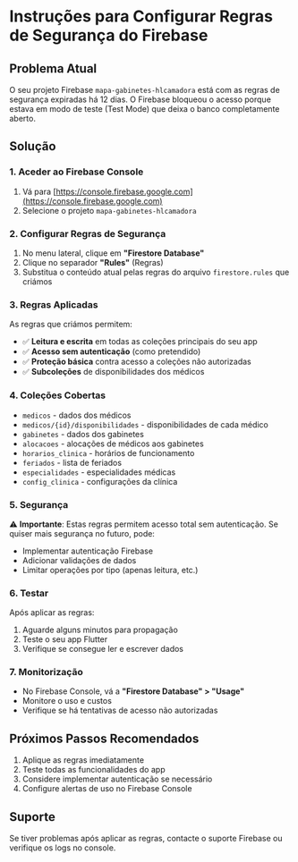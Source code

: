 # Instruções para Configurar Regras de Segurança do Firebase

## Problema Atual
O seu projeto Firebase `mapa-gabinetes-hlcamadora` está com as regras de segurança expiradas há 12 dias. O Firebase bloqueou o acesso porque estava em modo de teste (Test Mode) que deixa o banco completamente aberto.

## Solução

### 1. Aceder ao Firebase Console
1. Vá para [https://console.firebase.google.com](https://console.firebase.google.com)
2. Selecione o projeto `mapa-gabinetes-hlcamadora`

### 2. Configurar Regras de Segurança
1. No menu lateral, clique em **"Firestore Database"**
2. Clique no separador **"Rules"** (Regras)
3. Substitua o conteúdo atual pelas regras do arquivo `firestore.rules` que criámos

### 3. Regras Aplicadas
As regras que criámos permitem:
- ✅ **Leitura e escrita** em todas as coleções principais do seu app
- ✅ **Acesso sem autenticação** (como pretendido)
- ✅ **Proteção básica** contra acesso a coleções não autorizadas
- ✅ **Subcoleções** de disponibilidades dos médicos

### 4. Coleções Cobertas
- `medicos` - dados dos médicos
- `medicos/{id}/disponibilidades` - disponibilidades de cada médico
- `gabinetes` - dados dos gabinetes
- `alocacoes` - alocações de médicos aos gabinetes
- `horarios_clinica` - horários de funcionamento
- `feriados` - lista de feriados
- `especialidades` - especialidades médicas
- `config_clinica` - configurações da clínica

### 5. Segurança
⚠️ **Importante**: Estas regras permitem acesso total sem autenticação. Se quiser mais segurança no futuro, pode:
- Implementar autenticação Firebase
- Adicionar validações de dados
- Limitar operações por tipo (apenas leitura, etc.)

### 6. Testar
Após aplicar as regras:
1. Aguarde alguns minutos para propagação
2. Teste o seu app Flutter
3. Verifique se consegue ler e escrever dados

### 7. Monitorização
- No Firebase Console, vá a **"Firestore Database" > "Usage"**
- Monitore o uso e custos
- Verifique se há tentativas de acesso não autorizadas

## Próximos Passos Recomendados
1. Aplique as regras imediatamente
2. Teste todas as funcionalidades do app
3. Considere implementar autenticação se necessário
4. Configure alertas de uso no Firebase Console

## Suporte
Se tiver problemas após aplicar as regras, contacte o suporte Firebase ou verifique os logs no console. 